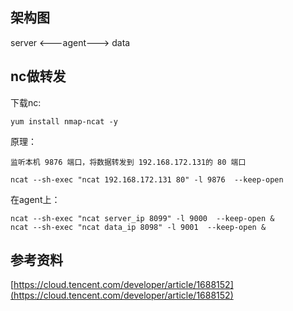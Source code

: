 ## 架构图
server <---agent--->  data

## nc做转发
下载nc:
```
yum install nmap-ncat -y
```
原理：
```
监听本机 9876 端口，将数据转发到 192.168.172.131的 80 端口

ncat --sh-exec "ncat 192.168.172.131 80" -l 9876  --keep-open
```
在agent上：
```
ncat --sh-exec "ncat server_ip 8099" -l 9000  --keep-open &
ncat --sh-exec "ncat data_ip 8098" -l 9001  --keep-open &
```

## 参考资料
[https://cloud.tencent.com/developer/article/1688152](https://cloud.tencent.com/developer/article/1688152)
